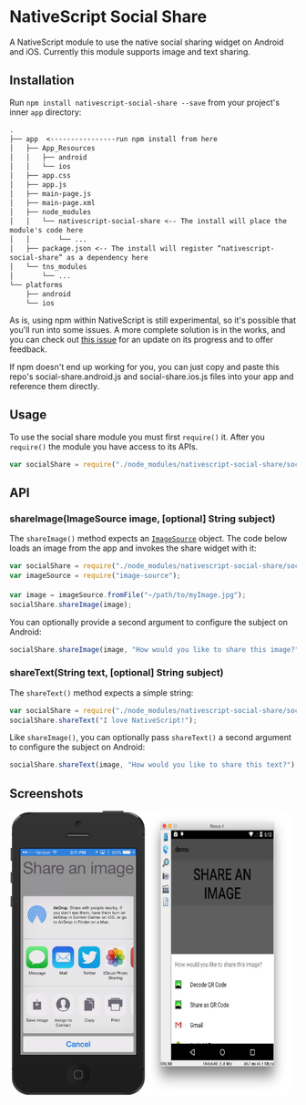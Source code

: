 # NativeScript Social Share

A NativeScript module to use the native social sharing widget on Android and iOS. Currently this module supports image and text sharing.

## Installation

Run `npm install nativescript-social-share --save` from your project's inner `app` directory:

```
.
├── app  <----------------run npm install from here
│   ├── App_Resources
│   │   ├── android
│   │   └── ios
│   ├── app.css
│   ├── app.js
│   ├── main-page.js
│   ├── main-page.xml
│   ├── node_modules
│   │   └── nativescript-social-share <-- The install will place the module's code here
│   │       └── ...
│   ├── package.json <-- The install will register “nativescript-social-share” as a dependency here
│   └── tns_modules
│       └── ...
└── platforms
    ├── android
    └── ios
```

As is, using npm within NativeScript is still experimental, so it's possible that you'll run into some issues. A more complete solution is in the works, and you can check out [this issue](https://github.com/NativeScript/nativescript-cli/issues/362) for an update on its progress and to offer feedback.

If npm doesn't end up working for you, you can just copy and paste this repo's social-share.android.js and social-share.ios.js files into your app and reference them directly.

## Usage

To use the social share module you must first `require()` it. After you `require()` the module you have access to its APIs.

``` js
var socialShare = require("./node_modules/nativescript-social-share/social-share");
```

## API

### shareImage(ImageSource image, [optional] String subject)

The `shareImage()` method expects an [`ImageSource`](http://docs.nativescript.org/ApiReference/image-source/ImageSource.html) object. The code below loads an image from the app and invokes the share widget with it:

``` js
var socialShare = require("./node_modules/nativescript-social-share/social-share");
var imageSource = require("image-source");

var image = imageSource.fromFile("~/path/to/myImage.jpg");
socialShare.shareImage(image);
```

You can optionally provide a second argument to configure the subject on Android:

``` js
socialShare.shareImage(image, "How would you like to share this image?");
```

### shareText(String text, [optional] String subject)

The `shareText()` method expects a simple string:

``` js
var socialShare = require("./node_modules/nativescript-social-share/social-share");
socialShare.shareText("I love NativeScript!");
```

Like `shareImage()`, you can optionally pass `shareText()` a second argument to configure the subject on Android:

``` js
socialShare.shareText(image, "How would you like to share this text?");
```

## Screenshots

<div>
	<img alt="" src="screenshots/ios.png" style="max-width: 50%; height: 500px; float: left;">
	<img alt="" src="screenshots/android.png" style="max-width: 50%; height: 500px; float: left;">
</div>